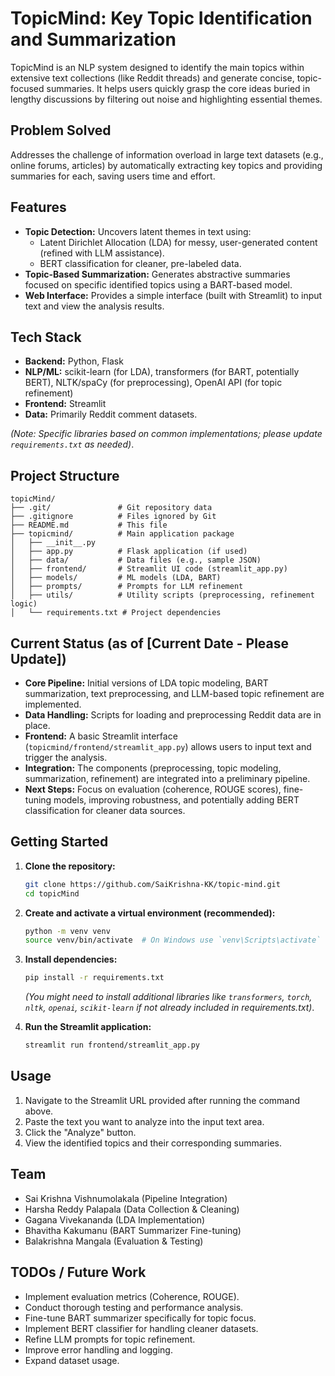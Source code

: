 # TopicMind: Key Topic Identification and Summarization

TopicMind is an NLP system designed to identify the main topics within extensive text collections (like Reddit threads) and generate concise, topic-focused summaries. It helps users quickly grasp the core ideas buried in lengthy discussions by filtering out noise and highlighting essential themes.

## Problem Solved

Addresses the challenge of information overload in large text datasets (e.g., online forums, articles) by automatically extracting key topics and providing summaries for each, saving users time and effort.

## Features

*   **Topic Detection:** Uncovers latent themes in text using:
    *   Latent Dirichlet Allocation (LDA) for messy, user-generated content (refined with LLM assistance).
    *   BERT classification for cleaner, pre-labeled data.
*   **Topic-Based Summarization:** Generates abstractive summaries focused on specific identified topics using a BART-based model.
*   **Web Interface:** Provides a simple interface (built with Streamlit) to input text and view the analysis results.

## Tech Stack

*   **Backend:** Python, Flask
*   **NLP/ML:** scikit-learn (for LDA), transformers (for BART, potentially BERT), NLTK/spaCy (for preprocessing), OpenAI API (for topic refinement)
*   **Frontend:** Streamlit
*   **Data:** Primarily Reddit comment datasets.

_(Note: Specific libraries based on common implementations; please update `requirements.txt` as needed)_.

## Project Structure

```
topicMind/
├── .git/               # Git repository data
├── .gitignore          # Files ignored by Git
├── README.md           # This file
├── topicmind/          # Main application package
│   ├── __init__.py
│   ├── app.py          # Flask application (if used)
│   ├── data/           # Data files (e.g., sample JSON)
│   ├── frontend/       # Streamlit UI code (streamlit_app.py)
│   ├── models/         # ML models (LDA, BART)
│   ├── prompts/        # Prompts for LLM refinement
│   ├── utils/          # Utility scripts (preprocessing, refinement logic)
│   └── requirements.txt # Project dependencies
```

## Current Status (as of [Current Date - Please Update])

*   **Core Pipeline:** Initial versions of LDA topic modeling, BART summarization, text preprocessing, and LLM-based topic refinement are implemented.
*   **Data Handling:** Scripts for loading and preprocessing Reddit data are in place.
*   **Frontend:** A basic Streamlit interface (`topicmind/frontend/streamlit_app.py`) allows users to input text and trigger the analysis.
*   **Integration:** The components (preprocessing, topic modeling, summarization, refinement) are integrated into a preliminary pipeline.
*   **Next Steps:** Focus on evaluation (coherence, ROUGE scores), fine-tuning models, improving robustness, and potentially adding BERT classification for cleaner data sources.

## Getting Started

1.  **Clone the repository:**
    ```bash
    git clone https://github.com/SaiKrishna-KK/topic-mind.git
    cd topicMind
    ```
2.  **Create and activate a virtual environment (recommended):**
    ```bash
    python -m venv venv
    source venv/bin/activate  # On Windows use `venv\Scripts\activate`
    ```
3.  **Install dependencies:**
    ```bash
    pip install -r requirements.txt
    ```
    _(You might need to install additional libraries like `transformers`, `torch`, `nltk`, `openai`, `scikit-learn` if not already included in requirements.txt)_.

4.  **Run the Streamlit application:**
    ```bash
    streamlit run frontend/streamlit_app.py
    ```

## Usage

1.  Navigate to the Streamlit URL provided after running the command above.
2.  Paste the text you want to analyze into the input text area.
3.  Click the "Analyze" button.
4.  View the identified topics and their corresponding summaries.

## Team

*   Sai Krishna Vishnumolakala (Pipeline Integration)
*   Harsha Reddy Palapala (Data Collection & Cleaning)
*   Gagana Vivekananda (LDA Implementation)
*   Bhavitha Kakumanu (BART Summarizer Fine-tuning)
*   Balakrishna Mangala (Evaluation & Testing)

## TODOs / Future Work

*   Implement evaluation metrics (Coherence, ROUGE).
*   Conduct thorough testing and performance analysis.
*   Fine-tune BART summarizer specifically for topic focus.
*   Implement BERT classifier for handling cleaner datasets.
*   Refine LLM prompts for topic refinement.
*   Improve error handling and logging.
*   Expand dataset usage. 